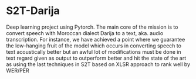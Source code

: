 # S2T-Darija
Deep learning project using Pytorch. The main core of the mission is to convert speech with Moroccan dialect Darija to a text, aka. audio transcription. For instance, we have achieved a point where we guarantee the low-hanging fruit of the model which occurs in converting speech to text acoustically better but an awful lot of modifications must be done in text regard given as output to outperform better and hit the state of the art as using the last techniques in S2T based on XLSR approach to rank well by WER/PER
